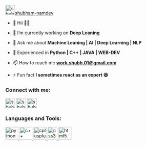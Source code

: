 
<p align="left"> <a href="https://leetcode.com/shubham-namdev/" target="blank"><img src="https://leetcode.com/static/images/LeetCode_logo_rvs.png" alt="shubham-namdev" height="30" width="30" />shubham-namdev</a> </p>

- 🔭 Hii 👋🏻

- 🌱 I’m currently working on **Deep Leaning**

- 💬 Ask me about **Machine Leaning | AI | Deep Learning | NLP**
- 💬 Experienced in **Python | C++ | JAVA | WEB-DEV**

- 📫 How to reach me **work.shubh.01@gmail.com**

- ⚡ Fun fact **I sometimes react as an expert 😄**
<h3 align="left">Connect with me:</h3>
<p align="left">
<a href="https://twitter.com/shubham_1_" target="blank"><img align="center" src="https://cdn4.iconfinder.com/data/icons/social-media-icons-the-circle-set/48/twitter_circle-512.png" alt="shubham_1_" height="30" width="30" /></a>
<a href="https://instagram.com/shubham.namdev.1" target="blank"><img align="center" src="https://upload.wikimedia.org/wikipedia/commons/thumb/a/a5/Instagram_icon.png/1024px-Instagram_icon.png" alt="shubham.namdev.1" height="30" width="30" /></a>
<a href="https://www.codechef.com/users/shubham_2023" target="blank"><img align="center" src="https://cdn.jsdelivr.net/npm/simple-icons@3.1.0/icons/codechef.svg" alt="shubham_2023" height="30" width="30" /></a>
</p>
<h3 align="left">Languages and Tools:</h3>
<p align="left"> 
<a href="https://www.python.org" target="_blank"> <img src="https://upload.wikimedia.org/wikipedia/commons/thumb/c/c3/Python-logo-notext.svg/1869px-Python-logo-notext.svg.png" alt="python" width="40" height="40"/> </a>
<a href="https://www.cprogramming.com/" target="_blank"> <img src="https://cdn.worldvectorlogo.com/logos/c-1.svg" alt="c++" width="40" height="40"/> </a> 
<a href="https://www.w3schools.com/cpp/" target="_blank"> <img src="https://w7.pngwing.com/pngs/46/626/png-transparent-c-logo-the-c-programming-language-computer-icons-computer-programming-source-code-programming-miscellaneous-template-blue.png" alt="cplusplus" width="40" height="40"/> </a> 
<a href="https://www.w3schools.com/css/" target="_blank"> <img src="https://www.freepnglogos.com/uploads/html5-logo-png/html5-logo-opencode-css-8.png" alt="css3" width="30" height="40"/> </a> 
<a href="https://www.w3.org/html/" target="_blank"> <img src="https://upload.wikimedia.org/wikipedia/commons/thumb/6/61/HTML5_logo_and_wordmark.svg/2048px-HTML5_logo_and_wordmark.svg.png" alt="html5" width="40" height="40"/> </a> </p>
